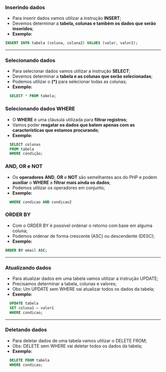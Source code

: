 ### Inserindo dados

- Para inserir dados vamos utilizar a instrução **INSERT**;
- Devemos determinar a **tabela, colunas e também os dados que serão inseridos**;
- **Exemplo:**

```sql
INSERT INTO tabela (coluna, coluna2) VALUES (valor, valor2);
```

---

### Selecionando dados

- Para selecionar dados vamos utilizar a instrução **SELECT**;
- Devemos determinar a **tabela e as colunas que serão selecionadas**;
- Podemos utilizar o **(\*)** para selecionar todas as colunas;
- **Exemplo:**

```sql
  SELECT * FROM tabela;
```

### Selecionando dados WHERE

- O **WHERE** é uma cláusula utilizada para **filtrar registros**;
- Vamos poder **resgatar os dados que batem apenas com as características que estamos procurando**;
- **Exemplo:**

```sql
  SELECT colunas
  FROM tabela
  WHERE condição;
```

### AND, OR e NOT

- Os **operadores** **AND**, **OR** e **NOT** são semelhantes aos do PHP e podem **auxiliar** o **WHERE** a **filtrar mais ainda os dados**;
- Podemos utilizar os operadores em conjunto;
- **Exemplo:**

```sql
  WHERE condicao AND condicao2
```

### ORDER BY

- Com o ORDER BY é possível ordenar o retorno com base em alguma coluna;
- Podemos ordenar de forma crescente (ASC) ou descendente (DESC);
- **Exemplo:**

```sql
ORDER BY email ASC;
```

---

### Atualizando dados

- Para atualizar dados em uma tabela vamos utilizar a instrução UPDATE;
- Precisamos determinar a tabela, colunas e valores;
- Obs: Um UPDATE sem WHERE vai atualizar todos os dados da tabela;
- **Exemplo:**

```sql
  UPDATE tabela
  SET coluna1 = valor1
  WHERE condicao;
```

---

### Deletando dados

- Para deletar dados de uma tabela vamos utilizar o DELETE FROM;
- Obs: DELETE sem WHERE vai deletar todos os dados da tabela;
- **Exemplo:**

```sql
  DELETE FROM tabela
  WHERE condicao;
```
